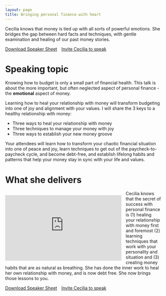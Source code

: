 ```yaml
---
layout: page
title: Bringing personal finance with heart
---
```


Cecilia knows that money is tied up with all sorts of powerful emotions. She bridges the gap between hard facts and techniques, with gentle examination and healing of our past money stories.

<a style="margin-left:1em;" class="button primary" href="mailto:cecilia@bountifulmoneyllc.com?subject=Speaking at our event">Invite Cecilia to speak</a><a style="float:left;" class="button primary" href="http://www.bountifulmoneycoach.com/assets/documents/Cecilia-SpeakerSheet.pdf">Download Speaker Sheet</a>
# Speaking topic
Knowing how to budget is only a small part of financial health. This talk is about the more important, but often neglected aspect of personal finance - the **emotional** aspect of money. 

Learning how to heal your relationship with money will transform budgeting into one of joy and alignment with your values. I will share the 3 keys to a healthy relationship with money:
* Three ways to heal your relationship with money
* Three techniques to manage your money with joy
* Three ways to establish your new money groove

Your attendees will learn how to transform your chaotic financial situation into one of peace and joy, learn techniques to get out of the paycheck-to-paycheck cycle, and become debt-free, and establish lifelong habits and patterns that help your money stay in sync with your life and values.

# What she delivers
<iframe style="float:left; margin: 1em 1em 0 0;" width="374" height="210" src="https://www.youtube.com/embed/sp6I2jPmSZQ?start=44" frameborder="0" allow="accelerometer; autoplay; encrypted-media; gyroscope; picture-in-picture" allowfullscreen></iframe>
Cecilia knows that the secret of success with personal finance is (1) healing your relationship with money first and foremost (2) learning techniques that work with your personality and situation and (3) creating money habits that are as natural as breathing. She has done the inner work to heal her own relationship with money, and is now debt free. She now brings those lessons to you. 


<a style="margin-left:1em;" class="button primary" href="mailto:cecilia@bountifulmoneyllc.com?subject=Speaking at our event">Invite Cecilia to speak</a><a style="float:left;" class="button primary" href="http://www.bountifulmoneycoach.com/documents/Cecilia-SpeakerSheet.pdf">Download Speaker Sheet</a>